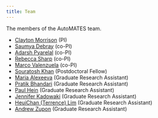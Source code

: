 ```yaml
---
title: Team
---
```


The members of the AutoMATES team.

- [Clayton Morrison](http://w3.sista.arizona.edu/~clayton/) (PI)
- [Saumya Debray](http://www2.cs.arizona.edu/~debray/) (co-PI)
- [Adarsh Pyarelal](http://adarsh.cc) (co-PI)
- [Rebecca Sharp](https://github.com/bsharpataz) (co-PI)
- [Marco Valenzuela](https://github.com/marcovzla) (co-PI)
- [Souratosh Khan](https://www.linkedin.com/in/souratosh-khan-ba01a8146) (Postdoctoral Fellow)
- [Maria Alexeeva](https://github.com/maxaalexeeva) (Graduate Research Assistant)
- [Pratik Bhandari](https://github.com/pratikbhd) (Graduate Research Assistant)
- [Paul Hein](https://github.com/pauldhein) (Graduate Research Assistant)
- [Jennifer Kadowaki](https://jkadowaki.github.io/) (Graduate Research Assistant)
- [HeuiChan (Terrence) Lim](https://github.com/hlim1) (Graduate Research Assistant)
- [Andrew Zupon](https://github.com/zupon) (Graduate Research Assistant)
